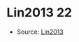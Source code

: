 <a name="material" />

# Lin2013 22
<script type="application/ld+json">
  {
    "@context": "https://schema.org/",
    "@type": "ChemicalSubstance",
    "http://purl.org/dc/terms/conformsTo":
      {
        "@type": "CreativeWork",
        "@id": "https://bioschemas.org/profiles/ChemicalSubstance/0.4-RELEASE/"
      },
    "@id": "https://egonw.github.io/nanowiki/nanowiki469.html#material",
    "name": "Lin2013 22",
    "sameAs": "http://127.0.0.1/mediawiki/index.php/Special:URIResolver/Lin2013_22"
  }
</script>


* Source: [Lin2013](http://127.0.0.1/mediawiki/index.php/Special:URIResolver/Lin2013)
